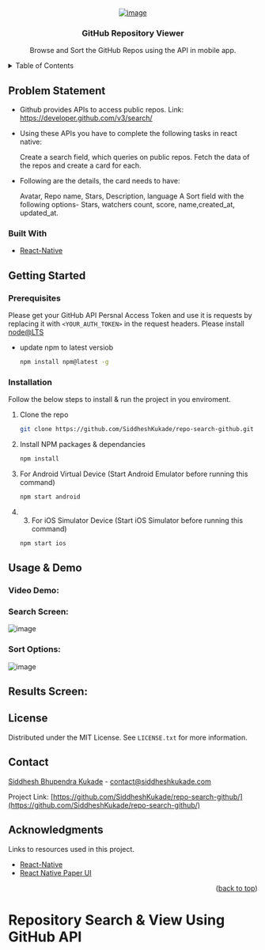 <br />
<div align="center">
  <a href="https://github.com/SiddheshKukade/repo-search-github/">
  
  ![image](https://user-images.githubusercontent.com/65951872/208174675-d9114c23-bff8-46f7-b35c-7b3ff0f30055.png)

  </a>

  <h3 align="center">GitHub Repository Viewer </h3>

  <p align="center">
   Browse and Sort the GitHub Repos using the API in mobile app.
    <br />
   </p>
</div>



<!-- TABLE OF CONTENTS -->
<details>
  <summary>Table of Contents</summary>
  <ol>
    <li>
      <a href="#problem-statement">Problem Statement</a>
      <ul>
        <li><a href="#built-with">Built With</a></li>
      </ul>
    </li>
    <li>
      <a href="#getting-started">Getting Started</a>
      <ul>
        <li><a href="#prerequisites">Prerequisites</a></li>
        <li><a href="#installation">Installation</a></li>
      </ul>
    </li>
    <li><a href="#usage-&-demo">Usage</a></li>
    <li><a href="#license">License</a></li>
    <li><a href="#contact">Contact</a></li>
    <li><a href="#acknowledgments">Acknowledgments</a></li>
  </ol>
</details>

## Problem Statement
- Github provides APIs to access public repos. Link: https://developer.github.com/v3/search/

- Using these APIs you have to complete the following tasks in react native:

    Create a search field, which queries on public repos.
    Fetch the data of the repos and create a card for each.   

- Following are the details, the card needs to have:

    Avatar, Repo name, Stars, Description, language 
    A Sort field with the following options-  Stars, watchers count, score, name,created_at, updated_at.
 
### Built With

* [React-Native](https://reactnative.dev)

## Getting Started
### Prerequisites
Please get your GitHub API Persnal Access Token and use it is requests by replacing it with `<YOUR_AUTH_TOKEN>` in the request headers.
Please install [node@LTS](https://nodejs.org/en/) 
* update npm to latest versiob
  ```sh
  npm install npm@latest -g
  ```
  
### Installation
Follow the below steps to install & run the project in you enviroment. 

1. Clone the repo
   ```sh
   git clone https://github.com/SiddheshKukade/repo-search-github.git
   ```
2. Install NPM packages & dependancies
   ```sh
   npm install
   ```
3. For Android Virtual Device (Start Android Emulator before running this command)
   ```sh
   npm start android
   ```
4. 3. For iOS Simulator Device (Start iOS Simulator before running this command)
   ```sh
   npm start ios
   ```

## Usage & Demo
### Video Demo: 
### Search Screen: 
![image](https://user-images.githubusercontent.com/65951872/208170949-60cb5cf4-3c13-4c4a-8751-5a6099c3b1a3.png)
### Sort Options:
![image](https://user-images.githubusercontent.com/65951872/208177083-1632ebe5-49a4-451a-aa4c-6dcf213544eb.png)
## Results Screen:

## License

Distributed under the MIT License. See `LICENSE.txt` for more information.

## Contact

[Siddhesh Bhupendra Kukade](https://siddheshkukade.com/) - contact@siddheshkukade.com

Project Link: [https://github.com/SiddheshKukade/repo-search-github/](https://github.com/SiddheshKukade/repo-search-github/)

## Acknowledgments
Links to resources used in this project. 

* [React-Native](https://reactnative.dev)
* [React Native Paper UI ](https://reactnativepaper.com/)


<p align="right">(<a href="#readme-top">back to top</a>)</p>









# Repository Search & View Using GitHub API

#





